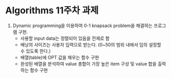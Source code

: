 # Algorithms 11주차 과제

1. Dynamic programming을 이용하여 0-1 knapsack problem을 해결하는 프로그램 구현.
	- 사용할 input data는 정렬되어 있음을 전제로 함
	- 배낭의 사이즈는 사용자 입력으로 받는다. (0~50의 범위 내에서 임의 설정할 수 있도록 한다.)
	- 배열(table)에 OPT 값을 채우는 함수 구현
	- 완성된 배열을 분석하여 value 총합이 가장 높은 item 구성 및 value 합을 출력하는 함수 구현
